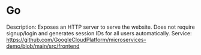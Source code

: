 # Go

Description: Exposes an HTTP server to serve the website. Does not require signup/login and generates session IDs for all users automatically.
Service: https://github.com/GoogleCloudPlatform/microservices-demo/blob/main/src/frontend